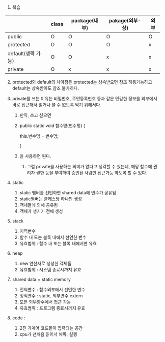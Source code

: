 1. 복습

|                    | class | package(내부) | pakage(외부-상) | 외부 |
| ------------------ | ----- | ------------- | --------------- | ---- |
| public             | O     | O             | O               | O    |
| protected          | O     | O             | O               | x    |
| default(생략 가능) | O     | O             | x               | x    |
| private            | O     | x             | x               | x    |

2. protected와 default의 차이점은 protected는 상속받으면 참조 허용가능하고 default는 상속받아도 참조 불가하다.

3. private를 쓰는 이유는 비밀번호, 주민등록번호 등과 같은 민감한 정보를 외부에서 바로 접근해서 읽거나 쓸 수 없도록 막기 위해서다. 

   1. 만약, 쓰고 싶으면 

   2. public static void 함수명(변수명) {

      this.변수명 = 변수명;

      }

   3. 을 사용하면 된다.

      1. 그럼 private을 사용하는 의미가 없다고 생각할 수 있는데, 해당 함수에 관리자 권한 등을 부여하여 승인된 사람만 접근가능 하도록 할 수 있다.

4. static

   1. static 멤버를 선언하면 shared data에 변수가 공유됨
   2. static멤버는 클래스당 하나만 생성
   3. 객체들에 의해 공유됨
   4. 객체가 생기기 전에 생성

5. stack 

   1. 지역변수
   2. 함수 내 도는 블록 내에서 선언한 번수
   3. 유효범위 : 함수 내 또는 블록 내에서만 유효

6. heap

   1. new 연산자로 생성한 객체들 
   2. 유효범위 : 시스템 종료시까지 유효

7. shared data = static memory

   1. 전역변수 : 함수외부에서 선언한 변수
   2. 정적변수 : static, 외부변수 extern
   3. 모든 외부함수에서 접근 가능
   4. 유효범위 : 프로그램 종료시까지 유효

8. code : 

   1. 2진 기계어 코드들이 입력되는 공간
   2. cpu가 맨처음 읽어서 해독, 실행